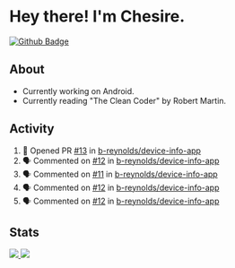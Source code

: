 # Hey there! I'm Chesire.

[![Github Badge](https://img.shields.io/badge/-Github-000?style=flat-square&logo=Github&logoColor=white&link=https://github.com/chesire)](https://github.com/chesire)

## About
<!-- Uses https://github.com/Chesire/natemoo-re -->
* Currently working on Android.
* Currently reading "The Clean Coder" by Robert Martin.
<!--
* Currently listening to: 
<a href="https://natemoo-re-iirbxe7wf.vercel.app/now-playing?open">
    <img src="https://natemoo-re-iirbxe7wf.vercel.app/now-playing" width="256" height="64" alt="Now Playing">
</a>  
-->

## Activity
<!-- Uses https://github.com/jamesgeorge007/github-activity-readme -->
<!--START_SECTION:activity-->
1. 💪 Opened PR [#13](https://github.com/b-reynolds/device-info-app/pull/13) in [b-reynolds/device-info-app](https://github.com/b-reynolds/device-info-app)
2. 🗣 Commented on [#12](https://github.com/b-reynolds/device-info-app/issues/12) in [b-reynolds/device-info-app](https://github.com/b-reynolds/device-info-app)
3. 🗣 Commented on [#11](https://github.com/b-reynolds/device-info-app/issues/11) in [b-reynolds/device-info-app](https://github.com/b-reynolds/device-info-app)
4. 🗣 Commented on [#12](https://github.com/b-reynolds/device-info-app/issues/12) in [b-reynolds/device-info-app](https://github.com/b-reynolds/device-info-app)
5. 🗣 Commented on [#12](https://github.com/b-reynolds/device-info-app/issues/12) in [b-reynolds/device-info-app](https://github.com/b-reynolds/device-info-app)
<!--END_SECTION:activity-->

## Stats
<a href="https://github-readme-stats.vercel.app/api/top-langs/?username=chesire&theme=tokyonight">
    <img src="https://github-readme-stats.vercel.app/api/top-langs/?username=chesire&layout=compact&theme=tokyonight" >
</a>
<a href="https://github-readme-stats.vercel.app/api?username=chesire&show_icons=true&theme=tokyonight">
    <img src="https://github-readme-stats.vercel.app/api?username=chesire&show_icons=true&theme=tokyonight" >
</a>  
